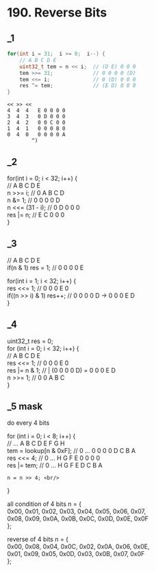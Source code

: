 # 190. Reverse Bits
## _1
```c
for(int i = 31;  i >= 0;  i--) {
    // A B C D E
    uint32_t tem = n << i;  // (D E) 0 0 0
    tem >>= 31;             // 0 0 0 0 (D)
    tem <<= i;              // 0 (D) 0 0 0
    res ^= tem;             // (E D) 0 0 0
}
```

```
<< >> <<
4  4  4   E 0 0 0 0
3  4  3   0 D 0 0 0
2  4  2   0 0 C 0 0
1  4  1   0 0 0 B 0
0  4  0   0 0 0 0 A
        ^)
```

## _2
for(int i = 0; i < 32; i++) { <br/>
    // A B C D E <br/>
    n >>= i;         // 0 A B C D <br/>
    n &= 1;          // 0 0 0 0 D <br/>
    n <<= (31 - i);  // 0 D 0 0 0 <br/>
    res |= n;        // E C 0 0 0 <br/>
} <br/>

## _3
// A B C D E <br/>
if(n  & 1)  res = 1;          // 0 0 0 0 E <br/>

for(int i = 1; i < 32; i++) { <br/>
    res <<= 1;                // 0 0 0 E 0 <br/>
    if((n >> i) & 1)  res++;  // 0 0 0 0 D -> 0 0 0 E D <br/>
}

## _4
uint32_t res = 0; <br/>
for (int i = 0; i < 32; i++) { <br/>
    // A B C D E <br/>
    res <<= 1;     //    0 0 0 E 0 <br/>
    res |= n & 1;  // | (0 0 0 0 D) = 0 0 0 E D <br/>
    n >>= 1;       // 0 0 A B C <br/>
}

## _5 mask
do every 4 bits <br/>

for (int i = 0; i < 8; i++) { <br/>
    // ... A B C D E F G H <br/>
    tem = lookup[n & 0xF];  // 0 ...  0 0 0 0 D C B A <br/>
    res <<= 4;              // 0 ...  H G F E 0 0 0 0 <br/>
    res |= tem;             // 0 ...  H G F E D C B A <br/>

    n = n >> 4; <br/>
} <br/>

all condition of 4 bits n = { <br/>
    0x00, 0x01, 0x02, 0x03, 0x04, 0x05, 0x06, 0x07, <br/>
    0x08, 0x09, 0x0A, 0x0B, 0x0C, 0x0D, 0x0E, 0x0F <br/>
}; <br/>

reverse of 4 bits n = { <br/>
    0x00, 0x08, 0x04, 0x0C, 0x02, 0x0A, 0x06, 0x0E, <br/>
    0x01, 0x09, 0x05, 0x0D, 0x03, 0x0B, 0x07, 0x0F <br/>
}; <br/>
